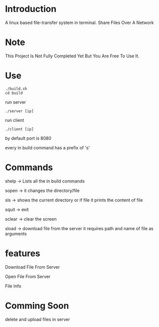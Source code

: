 # Introduction
A linux based file-transfer system in terminal. 
Share Files Over A Network 


# Note
This Project Is Not Fully Completed Yet But You Are Free To Use It.


# Use

```
./build.sh
cd build
```
run server 

```./server [ip] ```

run client

```./client [ip]```

by default port is 8080 

every in build command has a prefix of 's'

# Commands

shelp -> Lists all the in build commands 

sopen -> it changes the directory/file

sls -> shows the current directory or if file it prints the content of file

squit -> exit 

sclear -> clear the screen 

sload -> download file from the server it requires path and name of file as  arguments


# features
Download File From Server 

Open File From Server 

File Info 


# Comming Soon 

delete and upload files in server
